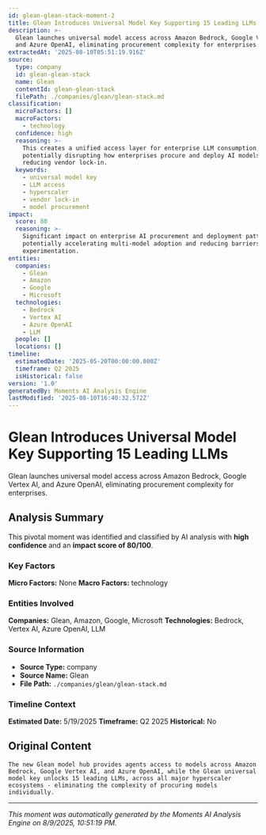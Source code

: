 ```yaml
---
id: glean-glean-stack-moment-2
title: Glean Introduces Universal Model Key Supporting 15 Leading LLMs
description: >-
  Glean launches universal model access across Amazon Bedrock, Google Vertex AI,
  and Azure OpenAI, eliminating procurement complexity for enterprises.
extractedAt: '2025-08-10T05:51:19.916Z'
source:
  type: company
  id: glean-glean-stack
  name: Glean
  contentId: glean-glean-stack
  filePath: ./companies/glean/glean-stack.md
classification:
  microFactors: []
  macroFactors:
    - technology
  confidence: high
  reasoning: >-
    This creates a unified access layer for enterprise LLM consumption,
    potentially disrupting how enterprises procure and deploy AI models by
    reducing vendor lock-in.
  keywords:
    - universal model key
    - LLM access
    - hyperscaler
    - vendor lock-in
    - model procurement
impact:
  score: 80
  reasoning: >-
    Significant impact on enterprise AI procurement and deployment patterns,
    potentially accelerating multi-model adoption and reducing barriers to AI
    experimentation.
entities:
  companies:
    - Glean
    - Amazon
    - Google
    - Microsoft
  technologies:
    - Bedrock
    - Vertex AI
    - Azure OpenAI
    - LLM
  people: []
  locations: []
timeline:
  estimatedDate: '2025-05-20T00:00:00.000Z'
  timeframe: Q2 2025
  isHistorical: false
version: '1.0'
generatedBy: Moments AI Analysis Engine
lastModified: '2025-08-10T16:40:32.572Z'
---
```

# Glean Introduces Universal Model Key Supporting 15 Leading LLMs

Glean launches universal model access across Amazon Bedrock, Google Vertex AI, and Azure OpenAI, eliminating procurement complexity for enterprises.

## Analysis Summary

This pivotal moment was identified and classified by AI analysis with **high confidence** and an **impact score of 80/100**.

### Key Factors

**Micro Factors:** None
**Macro Factors:** technology

### Entities Involved

**Companies:** Glean, Amazon, Google, Microsoft
**Technologies:** Bedrock, Vertex AI, Azure OpenAI, LLM



### Source Information

- **Source Type:** company
- **Source Name:** Glean
- **File Path:** `./companies/glean/glean-stack.md`

### Timeline Context

**Estimated Date:** 5/19/2025
**Timeframe:** Q2 2025
**Historical:** No

## Original Content

```
The new Glean model hub provides agents access to models across Amazon Bedrock, Google Vertex AI, and Azure OpenAI, while the Glean universal model key unlocks 15 leading LLMs, across all major hyperscaler ecosystems - eliminating the complexity of procuring models individually.
```

---

*This moment was automatically generated by the Moments AI Analysis Engine on 8/9/2025, 10:51:19 PM.*
